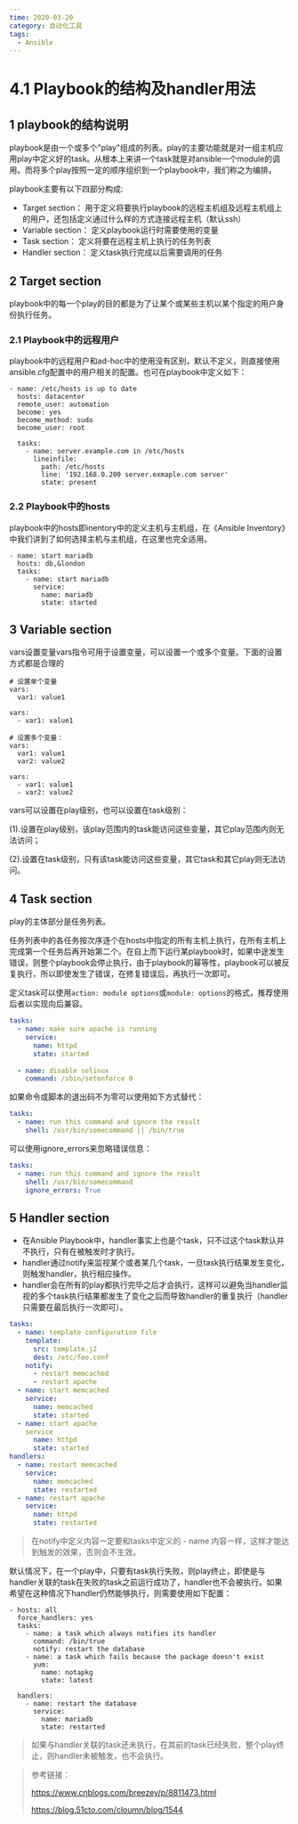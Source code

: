 ```yaml
---
time: 2020-03-20
category: 自动化工具
tags:
  - Ansible
---
```


# 4.1 Playbook的结构及handler用法

## 1 playbook的结构说明

playbook是由一个或多个"play"组成的列表。play的主要功能就是对一组主机应用play中定义好的task。从根本上来讲一个task就是对ansible一个module的调用。而将多个play按照一定的顺序组织到一个playbook中，我们称之为编排。

playbook主要有以下四部分构成:

- Target section： 用于定义将要执行playbook的远程主机组及远程主机组上的用户，还包括定义通过什么样的方式连接远程主机（默认ssh）
- Variable section： 定义playbook运行时需要使用的变量
- Task section： 定义将要在远程主机上执行的任务列表
- Handler section： 定义task执行完成以后需要调用的任务

## 2 Target section

playbook中的每一个play的目的都是为了让某个或某些主机以某个指定的用户身份执行任务。

### 2.1 Playbook中的远程用户

playbook中的远程用户和ad-hoc中的使用没有区别，默认不定义，则直接使用ansible.cfg配置中的用户相关的配置。也可在playbook中定义如下：

```
- name: /etc/hosts is up to date
  hosts: datacenter
  remote_user: automation
  become: yes
  become_mothod: sudo
  become_user: root
  
  tasks:
    - name: server.example.com in /etc/hosts
      lineinfile:
        path: /etc/hosts
        line: '192.168.0.200 server.exmaple.com server'
        state: present
```

### 2.2 Playbook中的hosts

playbook中的hosts即inentory中的定义主机与主机组，在《Ansible Inventory》中我们讲到了如何选择主机与主机组，在这里也完全适用。

```
- name: start mariadb
  hosts: db,&london
  tasks:
    - name: start mariadb
      service:
        name: mariadb
        state: started
```

## 3 Variable section

vars设置变量vars指令可用于设置变量，可以设置一个或多个变量。下面的设置方式都是合理的

```
# 设置单个变量
vars:
  var1: value1

vars:
  - var1: value1

# 设置多个变量：
vars:
  var1: value1
  var2: value2

vars:
  - var1: value1
  - var2: value2
```

vars可以设置在play级别，也可以设置在task级别：

(1).设置在play级别，该play范围内的task能访问这些变量，其它play范围内则无法访问；

(2).设置在task级别，只有该task能访问这些变量，其它task和其它play则无法访问。

## 4 Task section

play的主体部分是任务列表。

任务列表中的各任务按次序逐个在hosts中指定的所有主机上执行，在所有主机上完成第一个任务后再开始第二个。在自上而下运行某playbook时，如果中途发生错误，则整个playbook会停止执行，由于playbook的幂等性，playbook可以被反复执行，所以即使发生了错误，在修复错误后，再执行一次即可。

定义task可以使用`action: module options`或`module: options`的格式，推荐使用后者以实现向后兼容。

```yaml
tasks:
  - name: make sure apache is running
    service: 
      name: httpd
      state: started
      
  - name: disable selinux
    command: /sbin/setenforce 0  
```

如果命令或脚本的退出码不为零可以使用如下方式替代：

```yaml
tasks:
  - name: run this command and ignore the result
    shell: /usr/bin/somecommand || /bin/true
```

可以使用ignore_errors来忽略错误信息：

```yaml
tasks:
  - name: run this command and ignore the result
    shell: /usr/bin/somecommand
    ignore_errors: True
```

## 5 Handler section

- 在Ansible Playbook中，handler事实上也是个task，只不过这个task默认并不执行，只有在被触发时才执行。
- handler通过notify来监视某个或者某几个task，一旦task执行结果发生变化，则触发handler，执行相应操作。
- handler会在所有的play都执行完毕之后才会执行，这样可以避免当handler监视的多个task执行结果都发生了变化之后而导致handler的重复执行（handler只需要在最后执行一次即可）。

```yaml
tasks:
  - name: template configuration file
    template: 
      src: template.j2 
      dest: /etc/foo.conf
    notify:
      - restart memcached
      - restart apache
  - name: start memcached
    service:
      name: memcached
      state: started
  - name: start apache
    service
      name: httpd
      state: started
handlers:
  - name: restart memcached
    service:
      name: memcached
      state: restarted
  - name: restart apache
    service:
      name: httpd
      state: restarted
```

> 在notify中定义内容一定要和tasks中定义的 - name 内容一样，这样才能达到触发的效果，否则会不生效。

默认情况下，在一个play中，只要有task执行失败，则play终止，即使是与handler关联的task在失败的task之前运行成功了，handler也不会被执行。如果希望在这种情况下handler仍然能够执行，则需要使用如下配置：

```
- hosts: all
  force_handlers: yes
  tasks:
    - name: a task which always notifies its handler
      command: /bin/true
      notify: restart the database
    - name: a task which fails because the package doesn't exist
      yum:
        name: notapkg
        state: latest
      
  handlers:
    - name: restart the database
      service:
        name: mariadb
        state: restarted
```

> 如果与handler关联的task还未执行，在其前的task已经失败，整个play终止，则handler未被触发，也不会执行。

>参考链接：
>
>https://www.cnblogs.com/breezey/p/8811473.html
>
>https://blog.51cto.com/cloumn/blog/1544
